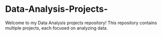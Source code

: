 # Data-Analysis-Projects-
Welcome to my Data Analysis projects repository! This repository contains multiple projects, each focused on analyzing data.
